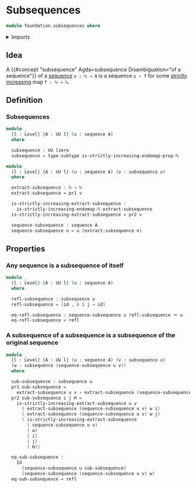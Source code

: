 # Subsequences

```agda
module foundation.subsequences where
```

<details><summary>Imports</summary>

```agda
open import elementary-number-theory.inequality-natural-numbers
open import elementary-number-theory.monotonic-endomaps-natural-numbers
open import elementary-number-theory.natural-numbers
open import elementary-number-theory.strict-inequality-natural-numbers

open import foundation.dependent-pair-types
open import foundation.function-extensionality
open import foundation.function-types
open import foundation.functoriality-dependent-pair-types
open import foundation.homotopies
open import foundation.identity-types
open import foundation.propositions
open import foundation.sequences
open import foundation.subtypes
open import foundation.universe-levels
```

</details>

## Idea

A {{#concept "subsequence" Agda=subsequence Disambiguation="of a sequence"}} of
a [sequence](foundation.sequences.md) `u : ℕ → A` is a sequence `u ∘ f` for some
[strictly increasing](elementary-number-theory.monotonic-endomaps-natural-numbers.md)
map `f : ℕ → ℕ`.

## Definition

### Subsequences

```agda
module _
  {l : Level} {A : UU l} (u : sequence A)
  where

  subsequence : UU lzero
  subsequence = type-subtype is-strictly-increasing-endomap-prop-ℕ
```

```agda
module _
  {l : Level} {A : UU l} (u : sequence A) (v : subsequence u)
  where

  extract-subsequence : ℕ → ℕ
  extract-subsequence = pr1 v

  is-strictly-increasing-extract-subsequence :
    is-strictly-increasing-endomap-ℕ extract-subsequence
  is-strictly-increasing-extract-subsequence = pr2 v

  sequence-subsequence : sequence A
  sequence-subsequence n = u (extract-subsequence n)
```

## Properties

### Any sequence is a subsequence of itself

```agda
module _
  {l : Level} {A : UU l} (u : sequence A)
  where

  refl-subsequence : subsequence u
  refl-subsequence = (id , λ i j → id)

  eq-refl-subsequence : sequence-subsequence u refl-subsequence ＝ u
  eq-refl-subsequence = refl
```

### A subsequence of a subsequence is a subsequence of the original sequence

```agda
module _
  {l : Level} {A : UU l} (u : sequence A) (v : subsequence u)
  (w : subsequence (sequence-subsequence u v))
  where

  sub-subsequence : subsequence u
  pr1 sub-subsequence =
    extract-subsequence u v ∘ extract-subsequence (sequence-subsequence u v) w
  pr2 sub-subsequence i j H =
    is-strictly-increasing-extract-subsequence u v
      ( extract-subsequence (sequence-subsequence u v) w i)
      ( extract-subsequence (sequence-subsequence u v) w j)
      ( is-strictly-increasing-extract-subsequence
        ( sequence-subsequence u v)
        ( w)
        ( i)
        ( j)
        ( H))

  eq-sub-subsequence :
    Id
      (sequence-subsequence u sub-subsequence)
      (sequence-subsequence (sequence-subsequence u v) w)
  eq-sub-subsequence = refl
```
